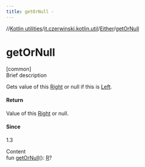 ```yaml
---
title: getOrNull -
---
```

//[Kotlin utilities](../../index.html)/[it.czerwinski.kotlin.util](../index.html)/[Either](index.html)/[getOrNull](get-or-null.html)



# getOrNull  
[common]  
Brief description  


Gets value of this [Right](../-right/index.html) or null if this is [Left](../-left/index.html).



#### Return  


Value of this [Right](../-right/index.html) or null.



#### Since  


1.3

  
Content  
fun [getOrNull](get-or-null.html)(): [R](index.html)?  



